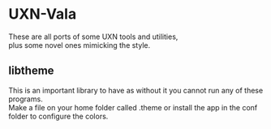 # UXN-Vala

These are all ports of some UXN tools and utilities,  
plus some novel ones mimicking the style.

## libtheme

This is an important library to have as without it you
cannot run any of these programs.  
Make a file on your home folder called .theme or install
the app in the conf folder to configure the colors.
